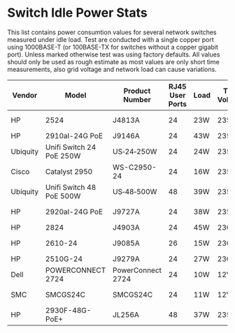 # Switch Idle Power Stats

This list contains power consumtion values for several network switches
measured under idle load. Test are conducted with a single copper port
using 1000BASE-T (or 100BASE-TX for switches without a copper gigabit
port). Unless marked otherwise test was using factory defaults. All
values should only be used as rough estimate as most values are only
short time measurements, also grid voltage and network load can cause
variations.

| Vendor   | Model                    | Product Number    | RJ45 User Ports | Load | Test Voltage | Notes             |
|----------|--------------------------|-------------------|-----------------|------|--------------|-------------------|
| HP       | 2524                     | J4813A            | 24              | 23W  | 235V         | 100MBit/s only    |
| HP       | 2910al-24G PoE           | J9146A            | 24              | 43W  | 235V         |                   |
| Ubiquity | Unifi Switch 24 PoE 250W | US‑24‑250W         | 24              | 24W  | 235V         | Adopted           |
| Cisco    | Catalyst 2950            | WS-C2950-24       | 24              | 16W  | 235V         | 100MBit/s only    |
| Ubiquity | Unifi Switch 48 PoE 500W | US‑48‑500W         | 48              | 39W  | 235V         | Adopted           |
| HP       | 2920al-24G PoE           | J9727A            | 24              | 38W  | 235V         | EEE no change     |
| HP       | 2824                     | J4903A            | 24              | 45W  | 230V         |                   |
| HP       | 2610-24                  | J9085A            | 26              | 15W  | 230V         | 20x100 + 4x1000   |
| HP       | 2510G-24                 | J9279A            | 24              | 27W  | 230V         |                   |
| Dell     | POWERCONNECT 2724        | PowerConnect 2724 | 24              | 10W  |  12V         | Without stock PSU |
| SMC      | SMCGS24C                 | SMCGS24C          | 24              | 11W  |  12V         | Without stock PSU |
| HP       | 2930F-48G-PoE+           | JL256A            | 48              | 37W  | 235V         |                   |

